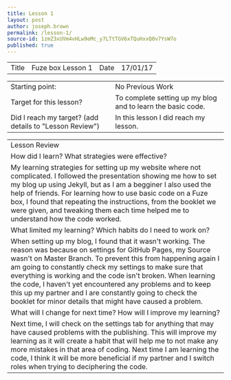 ```yaml
---
title: Lesson 1
layout: post
author: joseph.brown
permalink: /lesson-1/
source-id: 1zmZ3xUVm4vHLw9eMc_y7LTtTGV6xTQuHxxQ0v7YsW7o
published: true
---
```

<table>
  <tr>
    <td>Title</td>
    <td>Fuze box Lesson 1</td>
    <td>Date</td>
    <td>17/01/17</td>
  </tr>
</table>


<table>
  <tr>
    <td>Starting point:</td>
    <td>No Previous Work</td>
  </tr>
  <tr>
    <td>Target for this lesson?</td>
    <td>To complete setting up my blog and to learn the basic code.</td>
  </tr>
  <tr>
    <td>Did I reach my target? 
(add details to "Lesson Review")</td>
    <td>In this lesson I did reach my lesson.</td>
  </tr>
</table>


<table>
  <tr>
    <td>Lesson Review</td>
  </tr>
  <tr>
    <td>How did I learn? What strategies were effective? </td>
  </tr>
  <tr>
    <td>My learning strategies for setting up my website where not complicated. I followed the presentation showing me how to set my blog up using Jekyll, but as I am a begginer I also used the help of friends. 
For learning how to use basic code on  a Fuze box, I found that repeating the instructions, from the booklet we were given, and tweaking them each time helped me to understand how the code worked.</td>
  </tr>
  <tr>
    <td>What limited my learning? Which habits do I need to work on? </td>
  </tr>
  <tr>
    <td>When setting up my blog, I found that it wasn't working. The reason was because on settings for GitHub Pages, my Source wasn't on Master Branch. To prevent this from happening again I am going to constantly check my settings to make sure that everything is working and the code isn't broken. 
When learning the code, I haven't yet encountered any problems and to keep this up my partner and I are constantly going to check the booklet for minor details that might have caused a problem.</td>
  </tr>
  <tr>
    <td>What will I change for next time? How will I improve my learning?</td>
  </tr>
  <tr>
    <td>Next time, I will check on the settings tab for anything that may have caused problems with the publishing. This will improve my learning as it will create a habit that will help me to not make any more mistakes in that area of coding.
 Next time I am learning the code, I think it will be more beneficial if my partner and I switch roles when trying to deciphering the code.</td>
  </tr>
</table>


